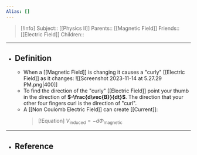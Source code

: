 ```yaml
---
Alias: []
---
```

> [!Info]
> Subject:: [[Physics II]]
> Parents:: [[Magnetic Field]]
> Friends:: [[Electric Field]]
> Children:: 
---
- ## Definition
	- When a [[Magnetic Field]] is changing it causes a "curly" [[Electric Field]] as it changes:
	  ![[Screenshot 2023-11-14 at 5.27.29 PM.png|400]]
	- To find the direction of the "curly" [[Electric Field]] point your thumb in the direction of **$-\frac{d\vec{B}}{dt}$**. The direction that your other four fingers curl is the direction of "curl".
	- A [[Non Coulomb Electric Field]] can create [[Current]]:
	  > [!Equation]
	  > $V_{\text{induced}}=-d\Phi_{\text{magnetic}}$
---
- ## Reference